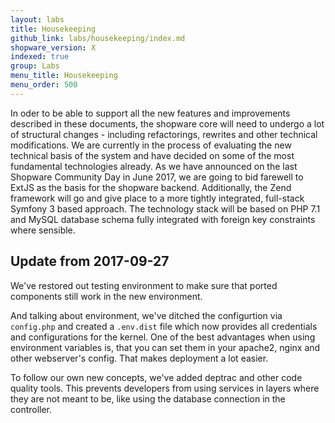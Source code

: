 ```yaml
---
layout: labs
title: Housekeeping
github_link: labs/housekeeping/index.md
shopware_version: X
indexed: true
group: Labs
menu_title: Housekeeping
menu_order: 500
---
```


In oder to be able to support all the new features and improvements described in these documents, the shopware core will need to 
undergo a lot of structural changes - including refactorings, rewrites and other technical modifications. We are currently
in the process of evaluating the new technical basis of the system and have decided on some of the most fundamental technologies already. 
As we have announced on the last Shopware Community Day in June 2017, we are going to bid farewell to ExtJS as the basis for 
the shopware backend. Additionally, the Zend framework will go and give place to a more tightly integrated, full-stack Symfony 3 based approach.
The technology stack will be based on PHP 7.1 and MySQL database schema fully integrated with foreign key constraints where sensible.

## Update from 2017-09-27

We've restored out testing environment to make sure that ported components still work in the new environment.

And talking about environment, we've ditched the configurtion via `config.php` and created a `.env.dist` file which now provides all credentials and configurations for the kernel. One of the best advantages when using environment variables is, that you can set them in your apache2, nginx and other webserver's config. That makes deployment a lot easier.

To follow our own new concepts, we've added deptrac and other code quality tools. This prevents developers from using services in layers where they are not meant to be, like using the database connection in the controller.
